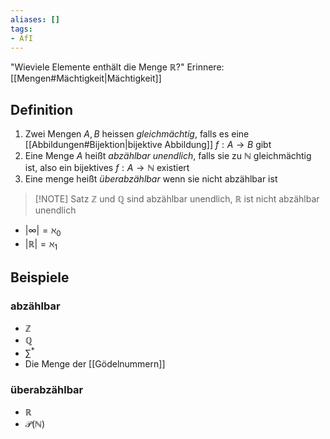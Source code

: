 ```yaml
---
aliases: []
tags:
- AfI
---
```

"Wieviele Elemente enthält die Menge $\mathbb{R}$?"
Erinnere: [[Mengen#Mächtigkeit|Mächtigkeit]]

## Definition
1. Zwei Mengen $A,B$ heissen *gleichmächtig*, falls es eine [[Abbildungen#Bijektion|bijektive Abbildung]] $f: A\rightarrow B$ gibt
2. Eine Menge $A$ heißt *abzählbar unendlich*, falls sie zu $\mathbb{N}$ gleichmächtig ist, also ein bijektives $f:A\rightarrow\mathbb{N}$ existiert
3. Eine menge heißt *überabzählbar* wenn sie nicht abzählbar ist

> [!NOTE] Satz
> $\mathbb{Z}$ und $\mathbb{Q}$ sind abzählbar unendlich, $\mathbb{R}$ ist nicht abzählbar unendlich

- $|\infty|=\aleph_{0}$  
- $|\mathbb{R}|=\aleph_{1}$ 

## Beispiele
### abzählbar
- $\mathbb{Z}$
- $\mathbb{Q}$
- $\sum^{*}$
- Die Menge der [[Gödelnummern]]

### überabzählbar
- $\mathbb{R}$
- $\mathcal{P}(\mathbb{N})$